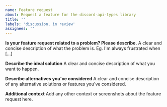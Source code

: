 ```yaml
---
name: Feature request
about: Request a feature for the discord-api-types library
title: ''
labels: 'discussion, in review'
assignees: ''
---
```


<!-- Use Discord for questions: https://discord.gg/bRCvFy9 -->

**Is your feature request related to a problem? Please describe.**
A clear and concise description of what the problem is. Eg. I'm always frustrated when [...]

**Describe the ideal solution**
A clear and concise description of what you want to happen.

**Describe alternatives you've considered**
A clear and concise description of any alternative solutions or features you've considered.

**Additional context**
Add any other context or screenshots about the feature request here.
